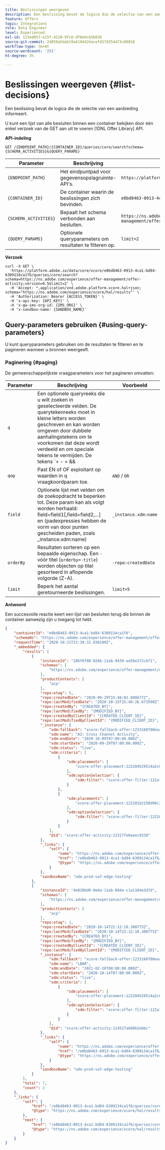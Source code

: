 ```yaml
---
title: Beslissingen weergeven
description: Een beslissing bevat de logica die de selectie van een aanbieding informeert.
feature: Offers
topic: Integrations
role: Data Engineer
level: Experienced
exl-id: 123ed057-e15f-4110-9fc6-df0e9cb5b038
source-git-commit: 2d859a5dab19a419d424acefd17d254473c00818
workflow-type: tm+mt
source-wordcount: '251'
ht-degree: 3%

---
```


# Beslissingen weergeven {#list-decisions}

Een beslissing bevat de logica die de selectie van een aanbieding informeert.

U kunt een lijst van alle besluiten binnen een container bekijken door één enkel verzoek van de GET aan uit te voeren [!DNL Offer Library] API.

**API-indeling**

```http
GET /{ENDPOINT_PATH}/{CONTAINER_ID}/queries/core/search?schema={SCHEMA_ACTIVITIES}&{QUERY_PARAMS}
```

| Parameter | Beschrijving | Voorbeeld |
| --------- | ----------- | ------- |
| `{ENDPOINT_PATH}` | Het eindpuntpad voor gegevensopslagruimte-API&#39;s. | `https://platform.adobe.io/data/core/xcore/` |
| `{CONTAINER_ID}` | De container waarin de beslissingen zich bevinden. | `e0bd8463-0913-4ca1-bd84-6309134ca1f6` |
| `{SCHEMA_ACTIVITIES}` | Bepaalt het schema verbonden aan besluiten. | `https://ns.adobe.com/experience/offer-management/offer-activity;version=0.5` |
| `{QUERY_PARAMS}` | Optionele queryparameters om resultaten te filteren op. | `limit=2` |

**Verzoek**

```shell
curl -X GET \
  'https://platform.adobe.io/data/core/xcore/e0bd8463-0913-4ca1-bd84-6309134ca1f6/queries/core/search?schema=https://ns.adobe.com/experience/offer-management/offer-activity;version=0.5&limit=2' \
  -H 'Accept: *,application/vnd.adobe.platform.xcore.hal+json; schema="https://ns.adobe.com/experience/xcore/hal/results"' \
  -H 'Authorization: Bearer {ACCESS_TOKEN}' \
  -H 'x-api-key: {API_KEY}' \
  -H 'x-gw-ims-org-id: {IMS_ORG}' \
  -H 'x-sandbox-name: {SANDBOX_NAME}'
```

## Query-parameters gebruiken {#using-query-parameters}

U kunt queryparameters gebruiken om de resultaten te filteren en te pagineren wanneer u bronnen weergeeft.

### Paginering {#paging}

De gemeenschappelijkste vraagparameters voor het pagineren omvatten:

| Parameter | Beschrijving | Voorbeeld |
| --------- | ----------- | ------- |
| `q` | Een optionele queryreeks die u wilt zoeken in geselecteerde velden. De querytekenreeks moet in kleine letters worden geschreven en kan worden omgeven door dubbele aanhalingstekens om te voorkomen dat deze wordt verdeeld en om speciale tekens te vermijden. De tekens `+ - = && || > < ! ( ) { } [ ] ^ \" ~ * ? : \ /` hebben een speciale betekenis en moeten met een backslash worden beschermd wanneer deze in de queryreeks wordt weergegeven. | `default` |
| `qop` | Past EN of OF exploitant op waarden in q vraagkoordparam toe. | `AND` / `OR` |
| `field` | Optionele lijst met velden om de zoekopdracht te beperken tot. Deze param kan als volgt worden herhaald: field=field1[,field=field2,...] en (padexpressies hebben de vorm van door punten gescheiden paden, zoals _instance.xdm:name) | `_instance.xdm:name` |
| `orderBy` | Resultaten sorteren op een bepaalde eigenschap. Een `-` vóór titel (`orderby=-title`) worden objecten op titel gesorteerd in aflopende volgorde (Z-A). | `-repo:createdDate` |
| `limit` | Beperk het aantal geretourneerde beslissingen. | `limit=5` |

**Antwoord**

Een succesvolle reactie keert een lijst van besluiten terug die binnen de container aanwezig zijn u toegang tot hebt.

```json
{
    "containerId": "e0bd8463-0913-4ca1-bd84-6309134ca1f6",
    "schemaNs": "https://ns.adobe.com/experience/offer-management/offer-activity;version=0.5",
    "requestTime": "2020-10-21T22:38:32.838180Z",
    "_embedded": {
        "results": [
            {
                "instanceId": "286f6f80-026b-11eb-9439-ad36e372cbf1",
                "schemas": [
                    "https://ns.adobe.com/experience/offer-management/offer-activity;version=0.5"
                ],
                "productContexts": [
                    "acp"
                ],
                "repo:etag": 5,
                "repo:createdDate": "2020-09-29T15:48:02.808677Z",
                "repo:lastModifiedDate": "2020-10-15T15:49:26.673560Z",
                "repo:createdBy": "{CREATED_BY}",
                "repo:lastModifiedBy": "{MODIFIED_BY}",
                "repo:createdByClientId": "{CREATED_CLIENT_ID}",
                "repo:lastModifiedByClientId": "{MODIFIED_CLIENT_ID}",
                "_instance": {
                    "xdm:fallback": "xcore:fallback-offer:1233160780eaa2ef",
                    "xdm:name": "A2: Cross Channel Activity",
                    "xdm:endDate": "2020-10-09T07:00:00.000Z",
                    "xdm:startDate": "2020-09-29T07:00:00.000Z",
                    "xdm:status": "live",
                    "xdm:criteria": [
                        {
                            "xdm:placements": [
                                "xcore:offer-placement:122204529514a2c0"
                            ],
                            "xdm:optionSelection": {
                                "xdm:filter": "xcore:offer-filter:122a120f234dac7f"
                            }
                        },
                        {
                            "xdm:placements": [
                                "xcore:offer-placement:122201b2150d98c2"
                            ],
                            "xdm:optionSelection": {
                                "xdm:filter": "xcore:offer-filter:1222058c3f0d98de"
                            }
                        }
                    ],
                    "@id": "xcore:offer-activity:12317fe6aeec9330"
                },
                "_links": {
                    "self": {
                        "name": "https://ns.adobe.com/experience/offer-management/offer-activity;version=0.5#286f6f80-026b-11eb-9439-ad36e372cbf1",
                        "href": "/e0bd8463-0913-4ca1-bd84-6309134ca1f6/instances/286f6f80-026b-11eb-9439-ad36e372cbf1",
                        "@type": "https://ns.adobe.com/experience/offer-management/offer-activity;version=0.5"
                    }
                },
                "sandboxName": "ode-prod-va7-edge-testing"
            },
            {
                "instanceId": "4e0206d0-0e6a-11eb-884a-c1a1104e3d7d",
                "schemas": [
                    "https://ns.adobe.com/experience/offer-management/offer-activity;version=0.5"
                ],
                "productContexts": [
                    "acp"
                ],
                "repo:etag": 1,
                "repo:createdDate": "2020-10-14T22:12:10.300775Z",
                "repo:lastModifiedDate": "2020-10-14T22:12:10.300775Z",
                "repo:createdBy": "{CREATED_BY}",
                "repo:lastModifiedBy": "{MODIFIED_BY}",
                "repo:createdByClientId": "{CREATED_CLIENT_ID}",
                "repo:lastModifiedByClientId": "{MODIFIED_CLIENT_ID}",
                "_instance": {
                    "xdm:fallback": "xcore:fallback-offer:1233160780eaa2ef",
                    "xdm:name": "LBAR",
                    "xdm:endDate": "2021-02-28T08:00:00.000Z",
                    "xdm:startDate": "2020-10-14T07:00:00.000Z",
                    "xdm:status": "live",
                    "xdm:criteria": [
                        {
                            "xdm:placements": [
                                "xcore:offer-placement:122204529514a2c0"
                            ],
                            "xdm:optionSelection": {
                                "xdm:filter": "xcore:offer-filter:122a120f234dac7f"
                            }
                        }
                    ],
                    "@id": "xcore:offer-activity:124527ab00b2ebbc"
                },
                "_links": {
                    "self": {
                        "name": "https://ns.adobe.com/experience/offer-management/offer-activity;version=0.5#4e0206d0-0e6a-11eb-884a-c1a1104e3d7d",
                        "href": "/e0bd8463-0913-4ca1-bd84-6309134ca1f6/instances/4e0206d0-0e6a-11eb-884a-c1a1104e3d7d",
                        "@type": "https://ns.adobe.com/experience/offer-management/offer-activity;version=0.5"
                    }
                },
                "sandboxName": "ode-prod-va7-edge-testing"
            }
        ],
        "total": 7,
        "count": 2
    },
    "_links": {
        "self": {
            "href": "/e0bd8463-0913-4ca1-bd84-6309134ca1f6/queries/core/search?schema=https://ns.adobe.com/experience/offer-management/offer-activity;version=0.5&limit=2",
            "@type": "https://ns.adobe.com/experience/xcore/hal/results"
        },
        "next": {
            "href": "/e0bd8463-0913-4ca1-bd84-6309134ca1f6/queries/core/search?start=4e0206d0-0e6a-11eb-884a-c1a1104e3d7d&orderby=instanceId&schema=https://ns.adobe.com/experience/offer-management/offer-activity;version=0.5&limit=2",
            "@type": "https://ns.adobe.com/experience/xcore/hal/results"
        }
    }
}
```
